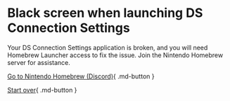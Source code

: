 # Black screen when launching DS Connection Settings

Your DS Connection Settings application is broken, and you will need Homebrew Launcher access to fix the issue. Join the Nintendo Homebrew server for assistance.

[Go to Nintendo Homebrew (Discord)](https://discord.gg/MWxPgEp){ .md-button }

[Start over](/){ .md-button }